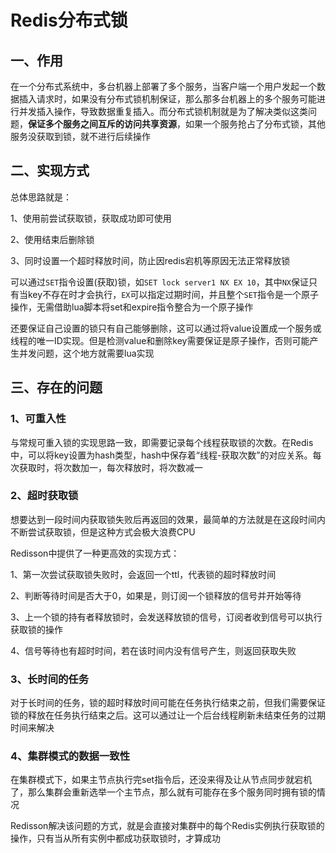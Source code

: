 # Redis分布式锁

## 一、作用

在一个分布式系统中，多台机器上部署了多个服务，当客户端一个用户发起一个数据插入请求时，如果没有分布式锁机制保证，那么那多台机器上的多个服务可能进行并发插入操作，导致数据重复插入。而分布式锁机制就是为了解决类似这类问题，**保证多个服务之间互斥的访问共享资源**，如果一个服务抢占了分布式锁，其他服务没获取到锁，就不进行后续操作

## 二、实现方式

总体思路就是：

1、使用前尝试获取锁，获取成功即可使用

2、使用结束后删除锁

3、同时设置一个超时释放时间，防止因redis宕机等原因无法正常释放锁

可以通过`SET`指令设置(获取)锁，如`SET lock server1 NX EX 10`，其中`NX`保证只有当key不存在时才会执行，`EX`可以指定过期时间，并且整个`SET`指令是一个原子操作，无需借助lua脚本将set和expire指令整合为一个原子操作

还要保证自己设置的锁只有自己能够删除，这可以通过将value设置成一个服务或线程的唯一ID实现。但是检测value和删除key需要保证是原子操作，否则可能产生并发问题，这个地方就需要lua实现

## 三、存在的问题

### 1、可重入性

与常规可重入锁的实现思路一致，即需要记录每个线程获取锁的次数。在Redis中，可以将key设置为hash类型，hash中保存着“线程-获取次数”的对应关系。每次获取时，将次数加一，每次释放时，将次数减一

### 2、超时获取锁

想要达到一段时间内获取锁失败后再返回的效果，最简单的方法就是在这段时间内不断尝试获取锁，但是这种方式会极大浪费CPU

Redisson中提供了一种更高效的实现方式：

1、第一次尝试获取锁失败时，会返回一个ttl，代表锁的超时释放时间

2、判断等待时间是否大于0，如果是，则订阅一个锁释放的信号并开始等待

3、上一个锁的持有者释放锁时，会发送释放锁的信号，订阅者收到信号可以执行获取锁的操作

4、信号等待也有超时时间，若在该时间内没有信号产生，则返回获取失败

### 3、长时间的任务

对于长时间的任务，锁的超时释放时间可能在任务执行结束之前，但我们需要保证锁的释放在任务执行结束之后。这可以通过让一个后台线程刷新未结束任务的过期时间来解决

### 4、集群模式的数据一致性

在集群模式下，如果主节点执行完set指令后，还没来得及让从节点同步就宕机了，那么集群会重新选举一个主节点，那么就有可能存在多个服务同时拥有锁的情况

Redisson解决该问题的方式，就是会直接对集群中的每个Redis实例执行获取锁的操作，只有当从所有实例中都成功获取锁时，才算成功

